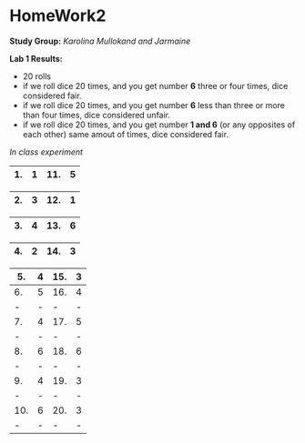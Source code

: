 # HomeWork2
**Study Group:** _Karolina Mullokand and Jarmaine_

**Lab 1 Results:** 
- 20 rolls
- if we roll dice 20 times, and you get number **6** three or four times, dice considered fair.
- if we roll dice 20 times, and you get number **6** less than three or more than four times, dice considered unfair.
- if we roll dice 20 times, and you get number **1 and 6** (or any opposites of each other) same amout of times, dice considered fair.

_In class experiment_ 

|1.| 1| 11.|5|
|-|-|-|-|

|2.| 3|12.|1|
|-|-|-|-|

|3.| 4|13.|6|
|-|-|-|-|

|4.|2|14.|3|
|-|-|-|-|

|5.| 4|15.|3|
|-|-|-|-|
|6.|5|16.|4|
|-|-|-|-|
|7.|4|17.|5|
|-|-|-|-|
|8.|6|18.|6|
|-|-|-|-|
|9.|4|19.|3|
|-|-|-|-|
|10.|6|20.|3|
|-|-|-|-|
